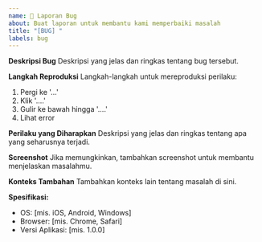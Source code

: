 ```yaml
---
name: 🐞 Laporan Bug
about: Buat laporan untuk membantu kami memperbaiki masalah
title: "[BUG] "
labels: bug
---
```


**Deskripsi Bug**
Deskripsi yang jelas dan ringkas tentang bug tersebut.

**Langkah Reproduksi**
Langkah-langkah untuk mereproduksi perilaku:
1. Pergi ke '...'
2. Klik '....'
3. Gulir ke bawah hingga '....'
4. Lihat error

**Perilaku yang Diharapkan**
Deskripsi yang jelas dan ringkas tentang apa yang seharusnya terjadi.

**Screenshot**
Jika memungkinkan, tambahkan screenshot untuk membantu menjelaskan masalahmu.

**Konteks Tambahan**
Tambahkan konteks lain tentang masalah di sini.

**Spesifikasi:**
 - OS: [mis. iOS, Android, Windows]
 - Browser: [mis. Chrome, Safari]
 - Versi Aplikasi: [mis. 1.0.0]

